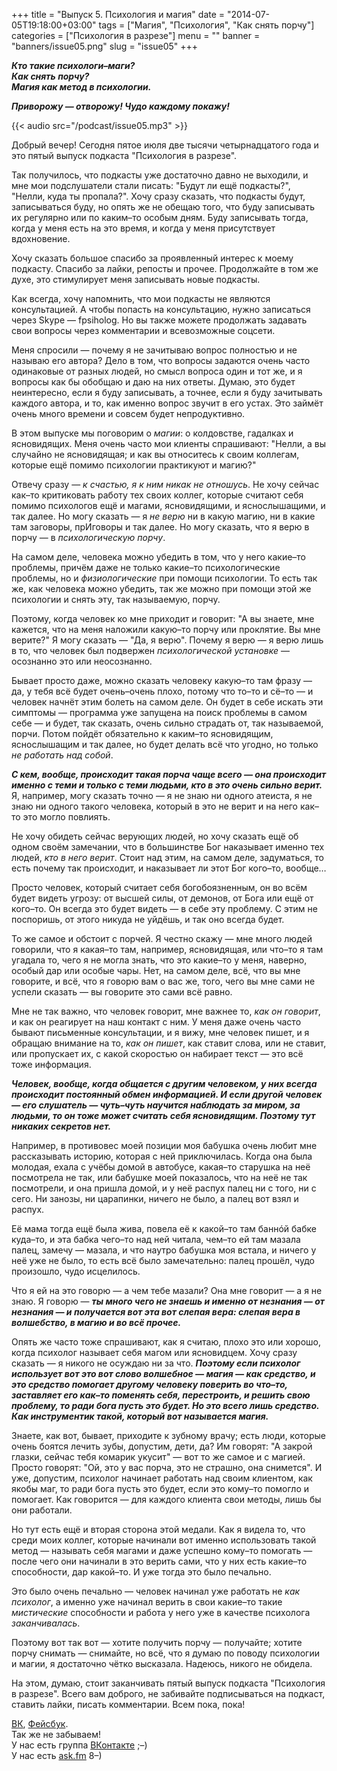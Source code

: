 +++
title = "Выпуск 5. Психология и магия"
date = "2014-07-05T19:18:00+03:00"
tags = ["Магия", "Психология", "Как снять порчу"]
categories = ["Психология в разрезе"]
menu = ""
banner = "banners/issue05.png"
slug = "issue05"
+++

***Кто такие психологи–маги?***<br>
***Как снять порчу?***<br>
***Магия как метод в психологии.***

***Приворожу — отворожу! Чудо каждому покажу!***

{{< audio src="/podcast/issue05.mp3" >}}

Добрый вечер! Сегодня пятое июля две тысячи четырнадцатого года и это пятый выпуск подкаста "Психология в разрезе".

Так получилось, что подкасты уже достаточно давно не выходили, и мне мои подслушатели стали писать: "Будут ли ещё подкасты?", "Нелли, куда ты пропала?". Хочу сразу сказать, что подкасты будут, записываться буду, но опять же не обещаю того, что буду записывать их регулярно или по каким–то особым дням. Буду записывать тогда, когда у меня есть на это время, и когда у меня присутствует вдохновение.

Хочу сказать большое спасибо за проявленный интерес к моему подкасту. Спасибо за лайки, репосты и прочее. Продолжайте в том же духе, это стимулирует меня записывать новые подкасты.
<!--more-->

Как всегда, хочу напомнить, что мои подкасты не являются консультацией. А чтобы попасть на консультацию, нужно записаться через Skype — fpsiholog. Но вы также можете продолжать задавать свои вопросы через комментарии и всевозможные соцсети.

Меня спросили — почему я не зачитываю вопрос полностью и не называю его автора? Дело в том, что вопросы задаются очень часто одинаковые от разных людей, но смысл вопроса один и тот же, и я вопросы как бы обобщаю и даю на них ответы. Думаю, это будет неинтересно, если я буду записывать, а точнее, если я буду зачитывать каждого автора, и то, как именно вопрос звучит в его устах. Это займёт очень много времени и совсем будет непродуктивно.

В этом выпуске мы поговорим о *магии*: о колдовстве, гадалках и ясновидящих. Меня очень часто мои клиенты спрашивают: "Нелли, а вы случайно не ясновидящая; и как вы относитесь к своим коллегам, которые ещё помимо психологии практикуют и магию?"

Отвечу сразу — *к счастью, я к ним никак не отношусь*. Не хочу сейчас как–то критиковать работу тех своих коллег, которые считают себя помимо психологов ещё и магами, ясновидящими, и яснослышащими, и так далее. Но могу сказать —  я *не верю* ни в какую магию, ни в какие там заговоры, прИговоры и так далее. Но могу сказать, что я верю в порчу — в *психологическую порчу*. 

На самом деле, человека можно убедить в том, что у него какие–то проблемы, причём даже не только какие–то психологические проблемы, но и *физиологические* при помощи психологии. То есть так же, как человека можно убедить, так же можно при помощи этой же психологии и снять эту, так называемую, порчу.

Поэтому, когда человек ко мне приходит и говорит: "А вы знаете, мне кажется, что на меня наложили какую–то порчу или проклятие. Вы мне верите?" Я могу сказать — "Да, я верю". Почему я верю — я верю лишь в то, что человек был подвержен *психологической установке* — осознанно это или неосознанно.

Бывает просто даже, можно сказать человеку какую–то там фразу — да, у тебя всё будет очень–очень плохо, потому что то–то и сё–то — и человек начнёт этим болеть на самом деле. Он будет в себе искать эти симптомы — программа уже запущена на поиск проблемы в самом себе — и будет, так сказать, очень сильно страдать от, так называемой, порчи. Потом пойдёт обязательно к каким–то ясновидящим, яснослышащим и так далее, но будет делать всё что угодно, но только *не работать над собой*.

***С кем, вообще, происходит такая порча чаще всего — она происходит именно с теми и только с теми людьми, кто в это очень сильно верит.*** Я, например, могу сказать точно — я не знаю ни одного атеиста, я не знаю ни одного такого человека, который в это не верит и на него как–то это могло повлиять.

Не хочу обидеть сейчас верующих людей, но хочу сказать ещё об одном своём замечании, что в большинстве Бог наказывает именно тех людей, *кто в него верит*. Стоит над этим, на самом деле, задуматься, то есть почему так происходит, и наказывает ли этот Бог кого–то, вообще…

Просто человек, который считает себя богобоязненным, он во всём будет видеть угрозу: от высшей силы, от демонов, от Бога или ещё от кого–то. Он всегда это будет видеть — в себе эту проблему. С этим не поспоришь, от этого никуда не уйдёшь, и так оно всегда будет.

То же самое и обстоит с порчей. Я честно скажу — мне много людей говорили, что я какая–то там, например, ясновидящая, или что–то я там угадала то, чего я не могла знать, что это какие–то у меня, наверно, особый дар или особые чары. Нет, на самом деле, всё, что вы мне говорите, и всё, что я говорю вам о вас же, того, чего вы мне сами не успели сказать — вы говорите это сами всё равно.

Мне не так важно, что человек говорит, мне важнее то, *как он говорит*, и как он реагирует на наш контакт с ним. У меня даже очень часто бывают письменные консультации, и я вижу, мне человек пишет, и я обращаю внимание на то, *как он пишет*, как ставит слова, или не ставит, или пропускает их, с какой скоростью он набирает текст — это всё тоже информация.

***Человек, вообще, когда общается с другим человеком, у них всегда происходит постоянный обмен информацией. И если другой человек — его слушатель — чуть–чуть научится наблюдать за миром, за людьми, то он тоже может считать себя ясновидящим. Поэтому тут никаких секретов нет.***

Например, в противовес моей позиции моя бабушка очень любит мне рассказывать историю, которая с ней приключилась. Когда она была молодая, ехала с учёбы домой в автобусе, какая–то старушка на неё посмотрела не так, или бабушке моей показалось, что на неё не так посмотрели, и она пришла домой, и у неё распух палец ни с того, ни с сего. Ни занозы, ни царапинки, ничего не было, а палец вот взял и распух.

Её мама тогда ещё была жива, повела её к какой–то там баннóй бабке куда–то, и эта бабка чего–то над ней читала, чем–то ей там мазала палец, замечу — мазала, и что наутро бабушка моя встала, и ничего у неё уже не было, то есть всё было замечательно: палец прошёл, чудо произошло, чудо исцелилось.

Что я ей на это говорю — а чем тебе мазали? Она мне говорит — а я не знаю. Я говорю — ***ты много чего не знаешь и именно от незнания — от незнания — и получается вот эта вот слепая вера: слепая вера в волшебство, в магию и во всё прочее.***

Опять же часто тоже спрашивают, как я считаю, плохо это или хорошо, когда психолог называет себя магом или ясновидцем. Хочу сразу сказать — я никого не осуждаю ни за что. ***Поэтому если психолог использует вот это вот слово волшебное — магия — как средство, и это средство помогает другому человеку поверить во что–то, заставляет его как–то поменять себя, перестроить, и решить свою проблему, то ради бога пусть это будет. Но это всего лишь средство. Как инструментик такой, который вот называется магия.***

Знаете, как вот, бывает, приходите к зубному врачу; есть люди, которые очень боятся лечить зубы, допустим, дети, да? Им говорят: "А закрой глазки, сейчас тебя комарик укусит" — вот то же самое и с магией. Просто говорят: "Ой, это у вас порча, это не страшно, она снимется". И уже, допустим, психолог начинает работать над своим клиентом, как якобы маг, то ради бога пусть это будет, если это кому–то помогло и помогает. Как говорится — для каждого клиента свои методы, лишь бы они работали.

Но тут есть ещё и вторая сторона этой медали. Как я видела то, что среди моих коллег, которые начинали вот именно использовать такой метод — называть себя магами и даже успешно кому–то помогать — после чего они начинали в это верить сами, что у них есть какие–то способности, дар какой–то. И уже тогда это было печально.

Это было очень печально — человек начинал уже работать не *как психолог*, а именно уже начинал верить в свои какие–то такие *мистические* способности и работа у него уже в качестве психолога *заканчивалась*.

Поэтому вот так вот — хотите получить порчу — получайте; хотите порчу снимать — снимайте, но всё, что я думаю по поводу психологии и магии, я достаточно чётко высказала. Надеюсь, никого не обидела.

На этом, думаю, стоит заканчивать пятый выпуск подкаста "Психология в разрезе". Всего вам доброго, не забивайте подписываться на подкаст, ставить лайки, писать комментарии. Всем пока, пока!


<a href="https://vk.com/sunnybunnyf">ВК</a>, <a href="https://www.facebook.com/SunnyBunnyF">Фейсбук</a>.<br>
Так же не забываем!<br>
У нас есть группа <a href="https://vk.com/fpsiholog">ВКонтакте</a> ;–)<br>
У нас есть <a href="http://ask.fm/fpsiholog">ask.fm</a> 8–)